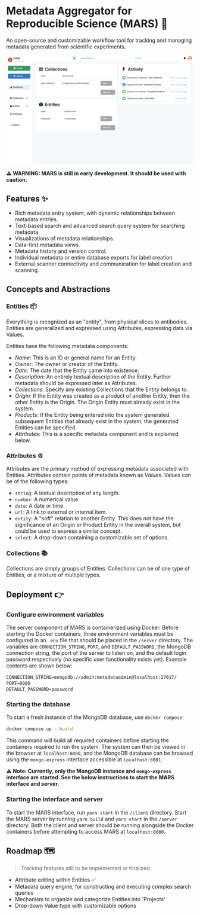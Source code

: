 # Metadata Aggregator for Reproducible Science (MARS) 🧪

An open-source and customizable workflow tool for tracking and managing metadata generated from scientific experiments.

![mars.png](mars.png)

**⚠️ WARNING: MARS is still in early development. It should be used with caution.**

## Features ✨

- Rich metadata entry system, with dynamic relationships between metadata entries.
- Text-based search and advanced search query system for searching metadata.
- Visualizations of metadata relationships.
- Data-first metadata views.
- Metadata history and version control.
- Individual metadata or entire database exports for label creation.
- External scanner connectivity and communication for label creation and scanning.

## Concepts and Abstractions

### Entities 📦

Everything is recognized as an "entity", from physical slices to antibodies. Entities are generalized and expressed using Attributes, expressing data via Values.

Entities have the following metadata components:

- *Name*: This is an ID or general name for an Entity.
- *Owner*: The owner or creator of the Entity.
- *Date*: The date that the Entity came into existence.
- *Description*: An entirely textual description of the Entity. Further metadata should be expressed later as Attributes.
- *Collections*: Specify any existing Collections that the Entity belongs to.
- *Origin*: If the Entity was created as a product of another Entity, then the other Entity is the Origin. The Origin Entity must already exist in the system.
- *Products*: If the Entity being entered into the system generated subsequent Entities that already exist in the system, the generated Entities can be specified.
- *Attributes*: This is a specific metadata component and is explained below.

### Attributes ⚙️

Attributes are the primary method of expressing metadata associated with Entities. Attributes contain points of metadata known as *Values*. Values can be of the following types:

- `string`: A textual description of any length.
- `number`: A numerical value.
- `date`: A date or time.
- `url`: A link to external or internal item.
- `entity`: A "soft" relation to another Entity. This does not have the significance of an Origin or Product Entity in the overall system, but could be used to express a similar concept.
- `select`: A drop-down containing a customizable set of options.

### Collections 📚

Collections are simply groups of Entities. Collections can be of one type of Entities, or a mixture of multiple types.

## Deployment 👉

### Configure environment variables

The server component of MARS is containerized using Docker. Before starting the Docker containers, three environment variables must be configured in an `.env` file that should be placed in the `/server` directory. The variables are `CONNECTION_STRING`, `PORT`, and `DEFAULT_PASSWORD`, the MongoDB connection string, the port of the server to listen on, and the default login password respectively (no specific user functionality exists yet). Example contents are shown below:

```Text
CONNECTION_STRING=mongodb://admin:metadataadmin@localhost:27017/
PORT=8000
DEFAULT_PASSWORD=password
```

### Starting the database

To start a fresh instance of the MongoDB database, use `docker compose`:

```Bash
docker compose up --build
```

This command will build all required containers before starting the containers required to run the system. The system can then be viewed in the browser at `localhost:8080`, and the MongoDB database can be browsed using the `mongo-express` interface accessible at `localhost:8081`.

**⚠️ Note: Currently, only the MongoDB instance and `mongo-express` interface are started. See the below instructions to start the MARS interface and server.**

### Starting the interface and server

To start the MARS interface, run `yarn start` in the `/client` directory. Start the MARS server by running `yarn build` and `yarn start` in the `/server` directory. Both the client and server should be running alongside the Docker containers before attempting to access MARS at `localhost:8080`.

## Roadmap 🗺️

> Tracking features still to be implemented or finalized.

- Attribute editing within Entities ✅
- Metadata query engine, for constructing and executing complex search queries
- Mechanism to organize and categorize Entities into 'Projects'
- Drop-down Value type with customizable options
